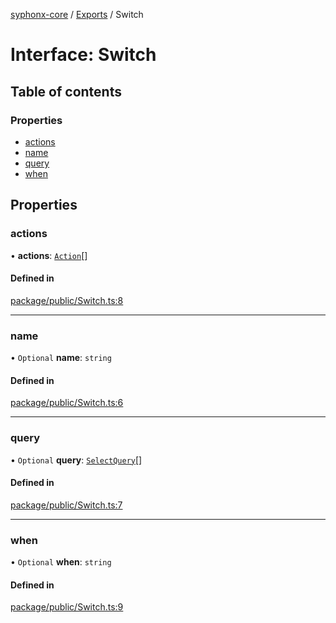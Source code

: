 [syphonx-core](../README.md) / [Exports](../modules.md) / Switch

# Interface: Switch

## Table of contents

### Properties

- [actions](Switch.md#actions)
- [name](Switch.md#name)
- [query](Switch.md#query)
- [when](Switch.md#when)

## Properties

### actions

• **actions**: [`Action`](../modules.md#action)[]

#### Defined in

[package/public/Switch.ts:8](https://github.com/dtempx/syphonx-core/blob/bfef688/package/public/Switch.ts#L8)

___

### name

• `Optional` **name**: `string`

#### Defined in

[package/public/Switch.ts:6](https://github.com/dtempx/syphonx-core/blob/bfef688/package/public/Switch.ts#L6)

___

### query

• `Optional` **query**: [`SelectQuery`](../modules.md#selectquery)[]

#### Defined in

[package/public/Switch.ts:7](https://github.com/dtempx/syphonx-core/blob/bfef688/package/public/Switch.ts#L7)

___

### when

• `Optional` **when**: `string`

#### Defined in

[package/public/Switch.ts:9](https://github.com/dtempx/syphonx-core/blob/bfef688/package/public/Switch.ts#L9)
